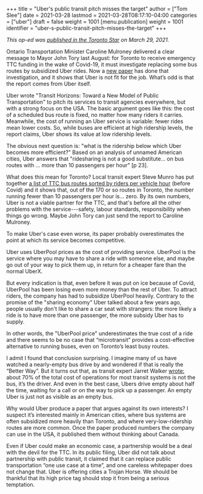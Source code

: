 +++
title = "Uber's public transit pitch misses the target"
author = ["Tom Slee"]
date = 2021-03-28
lastmod = 2021-03-28T08:17:10-04:00
categories = ["uber"]
draft = false
weight = 1001
[menu.publication]
  weight = 1001
  identifier = "uber-s-public-transit-pitch-misses-the-target"
+++

_This op-ed was [published in the Toronto Star](https://www.thestar.com/opinion/contributors/2021/03/29/ubers-public-transit-pitch-misses-the-target.html) on March 29, 2021._

Ontario Transportation Minister Caroline Mulroney delivered a clear message to Mayor John Tory last August: for Toronto to receive emergency TTC funding in the wake of Covid-19, it must investigate replacing some bus routes by subsidized Uber rides. Now a [new paper](https://www.uber.com/us/en/transit/horizons-paper/) has done that investigation, and it shows that Uber is not fit for the job. What’s odd is that the report comes from Uber itself.

Uber wrote "Transit Horizons: Toward a New Model of Public Transportation" to pitch its services to transit agencies everywhere, but with a strong focus on the USA. The basic argument goes like this: the cost of a scheduled bus route is fixed, no matter how many riders it carries. Meanwhile, the cost of running an Uber service is variable: fewer rides mean lower costs. So, while buses are efficient at high ridership levels, the report claims, Uber shows its value at low ridership levels.

The obvious next question is: "what is the ridership below which Uber becomes more efficient?" Based on an analysis of unnamed American cities, Uber answers that "ridesharing is not a good substitute... on bus routes with … more than 10 passengers per hour" [p 23].

What does this mean for Toronto? Local transit expert Steve Munro has put together [a list of TTC bus routes sorted by riders per vehicle hour](https://swanboatsteve.files.wordpress.com/2020/08/2018%5Friderstats%5Fbyriderspervehhour.pdf) (before Covid) and it shows that, out of the 170 or so routes in Toronto, the number running fewer than 10 passengers per hour is… zero. By its own numbers, Uber is not a viable partner for the TTC, and that's before all the other problems with the service---safety, labour standards, responsibility when things go wrong. Maybe John Tory can just send the report to Caroline Mulroney.

To make Uber's case even worse, its paper probably overestimates the point at which its service becomes competitive.

Uber uses UberPool prices as the cost of providing service. UberPool is the service where you may have to share a ride with someone else, and maybe go out of your way to pick them up, in return for a cheaper fare than the normal UberX.

But every indication is that, even before it was put on ice because of Covid, UberPool has been losing even more money than the rest of Uber. To attract riders, the company has had to subsidize UberPool heavily. Contrary to the promise of the "sharing economy" Uber talked about a few years ago, people usually don't like to share a car seat with strangers: the more likely a ride is to have more than one passenger, the more subsidy Uber has to supply.

In other words, the "UberPool price" underestimates the true cost of a ride and there seems to be no case that “microtransit” provides a cost-effective alternative to running buses, even on Toronto’s least busy routes.

I admit I found that conclusion surprising. I imagine many of us have watched a nearly-empty bus drive by and wondered if that is really the “Better Way”. But it turns out that, as transit expert Jarret Walker [wrote:](https://humantransit.org/2011/07/02box.html) about 70% of the total cost of operations for most transit systems is not the bus, it’s the driver. And even in the best case, Ubers drive empty about half the time, waiting for a call or on the way to pick up a passenger. An empty Uber is just not as visible as an empty bus.

Why would Uber produce a paper that argues against its own interests? I suspect it’s interested mainly in American cities, where bus systems are often subsidized more heavily than Toronto, and where very-low-ridership routes are more common. Once the paper produced numbers the company can use in the USA, it published them without thinking about Canada.

Even if Uber could make an economic case, a partnership would be a deal with the devil for the TTC. In its public filing, Uber did not talk about partnership with public transit, it claimed that it can replace public transportation “one use case at a time”, and one careless whitepaper does not change that.
Uber is offering cities a Trojan Horse. We should be thankful that its high price tag should stop it from being a serious temptation.
